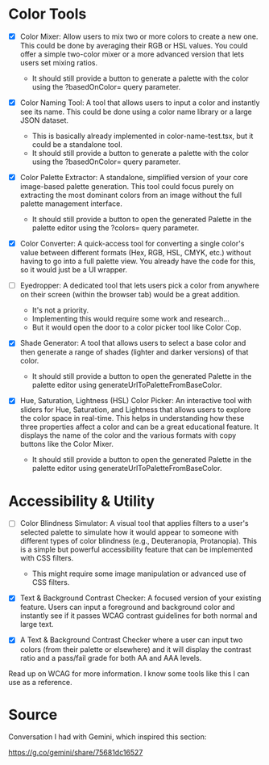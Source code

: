 # Color Tools
- [x] Color Mixer: Allow users to mix two or more colors to create a new one. This could be done by averaging their RGB or HSL values. You could offer a simple two-color mixer or a more advanced version that lets users set mixing ratios.
    - It should still provide a button to generate a palette with the color using the ?basedOnColor= query parameter.

- [x] Color Naming Tool: A tool that allows users to input a color and instantly see its name. This could be done using a color name library or a large JSON dataset.
    - This is basically already implemented in color-name-test.tsx, but it could be a standalone tool.
    - It should still provide a button to generate a palette with the color using the ?basedOnColor= query parameter.

- [x] Color Palette Extractor: A standalone, simplified version of your core image-based palette generation. This tool could focus purely on extracting the most dominant colors from an image without the full palette management interface.
    - It should still provide a button to open the generated Palette in the palette editor using the ?colors= query parameter.

- [x] Color Converter: A quick-access tool for converting a single color's value between different formats (Hex, RGB, HSL, CMYK, etc.) without having to go into a full palette view. You already have the code for this, so it would just be a UI wrapper.

- [ ] Eyedropper: A dedicated tool that lets users pick a color from anywhere on their screen (within the browser tab) would be a great addition.
    - It's not a priority.
    - Implementing this would require some work and research...
    - But it would open the door to a color picker tool like Color Cop.

- [x] Shade Generator: A tool that allows users to select a base color and then generate a range of shades (lighter and darker versions) of that color.
    - It should still provide a button to open the generated Palette in the palette editor using generateUrlToPaletteFromBaseColor.


- [x] Hue, Saturation, Lightness (HSL) Color Picker: An interactive tool with sliders for Hue, Saturation, and Lightness that allows users to explore the color space in real-time. This helps in understanding how these three properties affect a color and can be a great educational feature.
It displays the name of the color and the various formats with copy buttons like the Color Mixer.
    - It should still provide a button to open the generated Palette in the palette editor using generateUrlToPaletteFromBaseColor.

# Accessibility & Utility
- [ ] Color Blindness Simulator: A visual tool that applies filters to a user's selected palette to simulate how it would appear to someone with different types of color blindness (e.g., Deuteranopia, Protanopia). This is a simple but powerful accessibility feature that can be implemented with CSS filters.
    - This might require some image manipulation or advanced use of CSS filters.

- [x] Text & Background Contrast Checker: A focused version of your existing feature. Users can input a foreground and background color and instantly see if it passes WCAG contrast guidelines for both normal and large text.

- [x] A Text & Background Contrast Checker where a user can input two colors (from their palette or elsewhere) and it will display the contrast ratio and a pass/fail grade for both AA and AAA levels.

Read up on WCAG for more information. I know some tools like this I can use as a reference.

# Source
Conversation I had with Gemini, which inspired this section:

https://g.co/gemini/share/75681dc16527